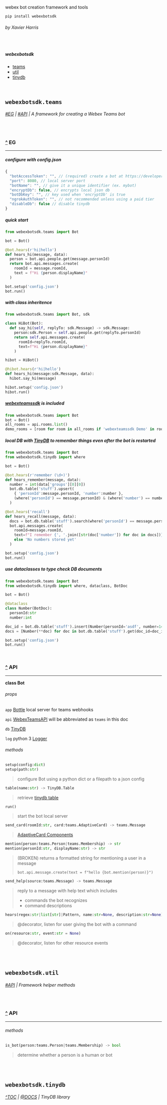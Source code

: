 webex bot creation framework and tools

`pip install webexbotsdk`

###### by Xavier Harris

<br/>

##### <a id='toc'></a> webexbotsdk

- [teams](#teams)
- [util](#util)
- [tinydb](#tinydb)

<br/>

## <a id='teams'></a> `webexbotsdk.teams`

###### [#EG](#teams-eg) | [#API](#teams-api) | A framework for creating a Webex Teams bot

<br/>

### <a id='teams-eg'></a> [^](#toc) EG

---

##### configure with **config.json**

```js
{
  "botAccessToken": "", // (required) create a bot at https://developer.webex.com/my-apps
  "port": 8080, // local server port
  "botName": "", // give it a unique identifier (ex. mybot)
  "encryptDb": false, // encrypts local json db
  "botDbKey": "", // key used when 'encryptDb' is true
  "ngrokAuthToken": "", // not recommended unless using a paid tier
  "disableDb": false // disable tinydb
}
```

##### quick start

```py
from webexbotsdk.teams import Bot

bot = Bot()

@bot.hears(r'hi|hello')
def hears_hi(message, data):
  person = bot.api.people.get(message.personId)
  return bot.api.messages.create(
    roomId = message.roomId,
    text = f"Hi {person.displayName}"
  )

bot.setup('config.json')
bot.run()
```

##### with class inheritence

```python
from webexbotsdk.teams import Bot, sdk

class HiBot(Bot):
  def say_hi(self, replyTo: sdk.Message) -> sdk.Message:
    person:sdk.Person = self.api.people.get(replyTo.personId)
    return self.api.messages.create(
      roomId=replyTo.roomId,
      text=f"Hi {person.displayName}"
    )

hibot = HiBot()

@hibot.hears(r'hi|hello')
def hears_hi(message:sdk.Message, data):
  hibot.say_hi(message)

hibot.setup('config.json')
hibot.run()
```

##### [webexteamssdk](https://webexteamssdk.readthedocs.io/en/latest/) is included

```python
from webexbotsdk.teams import Bot
bot = Bot()
all_rooms = api.rooms.list()
demo_rooms = [room for room in all_rooms if 'webexteamssdk Demo' in room.title]
```

##### local DB with [TinyDB](https://tinydb.readthedocs.io/en/latest/index.html) to remember things even after the bot is restarted

```python
from webexbotsdk.teams import Bot
from webexbotsdk.tinydb import where

bot = Bot()

@bot.hears(r'remember (\d+)')
def hears_remember(message, data):
  number = int(data['groups'][0][0])
  bot.db.table('stuff').upsert(
    { 'personId':message.personId, 'number':number },
    (where('personId') == message.personId) & (where('number') == number)
  )

@bot.hears('recall')
def hears_recall(message, data):
  docs = bot.db.table('stuff').search(where('personId') == message.personId)
  bot.api.messages.create(
    roomId=message.roomId,
    text=f"I remember {', '.join([str(doc['number']) for doc in docs])}" if len(docs) > 0
    else 'No numbers stored yet'
  )

bot.setup('config.json')
bot.run()
```

##### use dataclasses to type check DB documents

```python
from webexbotsdk.teams import Bot
from webexbotsdk.tinydb import where, dataclass, BotDoc

bot = Bot()

@dataclass
class Number(BotDoc):
  personId:str
  number:int

doc_id = bot.db.table('stuff').insert(Number(personId='asdf', number=14).dict())
docs = [Number(**doc) for doc in bot.db.table('stuff').get(doc_id=doc_id)]

bot.setup('config.json')
bot.run()
```

<br/>

### <a id='teams-api'></a> [^](#toc) API

---

**class Bot**

###### props

`app` [Bottle](https://bottlepy.org/docs/dev/) local server for teams webhooks

`api` [WebexTeamsAPI](https://webexteamssdk.readthedocs.io/en/latest/) will be abbreviated as `teams` in this doc

`db` [TinyDB](https://tinydb.readthedocs.io/en/latest/index.html)

`log` python 3 [Logger](https://docs.python.org/3/library/logging.html)

###### methods

```python
setup(config:dict)
setup(path:str)
```

> configure Bot using a python dict or a filepath to a json config

```python
table(name:str) -> TinyDB.Table
```

> retrieve [tinydb table](https://tinydb.readthedocs.io/en/latest/usage.html#tables)

```python
run()
```

> start the bot local server

```python
send_card(roomId:str, card:teams.AdaptiveCard) -> teams.Message
```

> [AdaptiveCard Components](https://webexteamssdk.readthedocs.io/en/latest/user/api.html#cards-and-buttons)

```python
mention(person:teams.Person|teams.Membership) -> str
mention(personId:str, displayName:str) -> str
```

> (BROKEN) returns a formatted string for mentioning a user in a message
>
> `bot.api.message.create(text = f"hello {bot.mention(person)}")`

```python
send_help(source:teams.Message) -> teams.Message
```

> reply to a message with help text which includes
>
> - commands the bot recognizes
> - command descriptions

```python
hears(regex:str|list[str]|Pattern, name:str=None, description:str=None)
```

> @decorator, listen for user giving the bot with a command

```python
on(resource:str, event:str = None)
```

> @decorator, listen for other resource events

<br/>
<br/>

## <a id='util'></a> `webexbotsdk.util`

###### [#API](#util-api) | Framework helper methods

<br/>

### <a id='util-api'></a> [^](#toc) API

---

###### methods

```python
is_bot(person:teams.Person|teams.Membership) -> bool
```

> determine whether a person is a human or bot

<br/>
<br/>

## <a id='tinydb'></a> `webexbotsdk.tinydb`

###### [^TOC](#toc) | [@DOCS](https://tinydb.readthedocs.io/en/latest/) | TinyDB library
